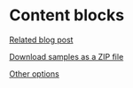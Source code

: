 Content blocks
==============

[Related blog post](https://devnet.kentico.com/articles/content-blocks)

[Download samples as a ZIP file](https://github.com/Kentico/Samples/archive/master.zip)

[Other options](https://github.com/Kentico/Samples)